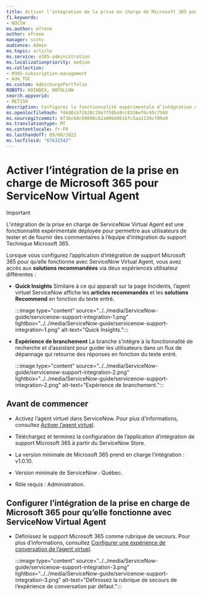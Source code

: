 ```yaml
---
title: Activer l’intégration de la prise en charge de Microsoft 365 pour ServiceNow Virtual Agent
f1.keywords:
- NOCSH
ms.author: efrene
author: efrene
manager: scotv
audience: Admin
ms.topic: article
ms.service: o365-administration
ms.localizationpriority: medium
ms.collection:
- M365-subscription-management
- Adm_TOC
ms.custom: AdminSurgePortfolio
ROBOTS: NOINDEX, NOFOLLOW
search.appverid:
- MET150
description: Configurez la fonctionnalité expérimentale d’intégration de support pour tester et fournir des commentaires à l’équipe d’intégration du support technique Microsoft 365.
ms.openlocfilehash: fd448cb72b28c29a7758ba9cc8336ef6c45c7568
ms.sourcegitcommit: 6f36cb8c69090c62a006d461bfc5aa1139cf09a9
ms.translationtype: MT
ms.contentlocale: fr-FR
ms.lasthandoff: 09/08/2022
ms.locfileid: "67631542"
---
```

# <a name="enable-microsoft-365-support-integration-for-servicenow-virtual-agent"></a>Activer l’intégration de la prise en charge de Microsoft 365 pour ServiceNow Virtual Agent

> [!IMPORTANT]
> L’intégration de la prise en charge de ServiceNow Virtual Agent est une fonctionnalité expérimentale déployée pour permettre aux utilisateurs de tester et de fournir des commentaires à l’équipe d’intégration du support Technique Microsoft 365.

Lorsque vous configurez l’application d’intégration de support Microsoft 365 pour qu’elle fonctionne avec ServiceNow Virtual Agent, vous avez accès aux **solutions recommandées** via deux expériences utilisateur différentes :

- **Quick Insights** Similaire à ce qui apparaît sur la page Incidents, l’agent virtuel ServiceNow affiche les **articles recommandés** et les **solutions Recommend** en fonction du texte entré.

    :::image type="content" source="../../media/ServiceNow-guide/servicenow-support-integration-1.png" lightbox="../../media/ServiceNow-guide/servicenow-support-integration-1.png" alt-text="Quick Insights.":::

- **Expérience de branchement** La branche s’intègre à la fonctionnalité de recherche et d’assistant pour guider les utilisateurs dans un flux de dépannage qui retourne des réponses en fonction du texte entré.

    :::image type="content" source="../../media/ServiceNow-guide/servicenow-support-integration-2.png" lightbox="../../media/ServiceNow-guide/servicenow-support-integration-2.png" alt-text="Expérience de branchement.":::

## <a name="before-you-begin"></a>Avant de commencer

- Activez l’agent virtuel dans ServiceNow. Pour plus d’informations, consultez [Activer l’agent virtuel](https://docs.servicenow.com/bundle/quebec-now-intelligence/page/administer/virtual-agent/task/activate-virtual-agent.html).

- Téléchargez et terminez la configuration de l’application d’intégration de support Microsoft 365 à partir du ServiceNow Store.

- La version minimale de Microsoft 365 prend en charge l’intégration : v1.0.10.

- Version minimale de ServiceNow : Québec.

- Rôle requis : Administration.

## <a name="configure-microsoft-365-support-integration-to-work-with-servicenow-virtual-agent"></a>Configurer l’intégration de la prise en charge de Microsoft 365 pour qu’elle fonctionne avec ServiceNow Virtual Agent

- Définissez le support Microsoft 365 comme rubrique de secours. Pour plus d’informations, consultez [Configurer une expérience de conversation de l’agent virtuel](https://docs.servicenow.com/bundle/quebec-now-intelligence/page/administer/virtual-agent/task/configure-default-chat-experience.html).

    :::image type="content" source="../../media/ServiceNow-guide/servicenow-support-integration-3.png" lightbox="../../media/ServiceNow-guide/servicenow-support-integration-3.png" alt-text="Définissez la rubrique de secours de l’expérience de conversation par défaut.":::